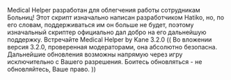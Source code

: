 Medical Helper разработан для облегчения работы сотрудникам Больниц!
Этот скрипт изначально написан разработчиком Hatiko, но, по его словам, поддерживаться им он больше не будет, поэтому изначальный скриптер официально дал добро на его дальнейшую поддержку. Встречайте Medical Helper by Kane 3.2.0
(( Во вложении версия 3.2.0, проверенная модераторами, она абсолютно безопасна. Дальнейшие обновления возможны напрямую через игру исключительно с Вашего разрешения. Боитесь обновляться - не обновляйтесь, Ваше право. ))
